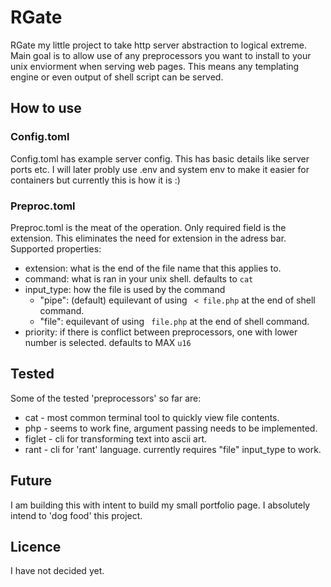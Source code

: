 # RGate
RGate my little project to take http server abstraction to logical extreme. Main goal is to allow use of any preprocessors you want to install to your unix enviorment when serving web pages. This means any templating engine or even output of shell script can be served.

## How to use
### Config.toml
Config.toml has example server config. This has basic details like server ports etc. I will later probly use .env and system env to make it easier for containers but currently this is how it is :)

### Preproc.toml
Preproc.toml is the meat of the operation. Only required field is the extension. This eliminates the need for extension in the adress bar. Supported properties:
* extension: what is the end of the file name that this applies to.
* command: what is ran in your unix shell. defaults to `cat`
* input_type: how the file is used by the command
  * "pipe": (default) equilevant of using ` < file.php` at the end of shell command.
  * "file":  equilevant of using ` file.php` at the end of shell command.
* priority: if there is conflict between preprocessors, one with lower number is selected. defaults to MAX `u16`

## Tested
Some of the tested 'preprocessors' so far are:
* cat - most common terminal tool to quickly view file contents.
* php - seems to work fine, argument passing needs to be implemented.
* figlet - cli for transforming text into ascii art.
* rant - cli for 'rant' language. currently requires "file" input_type to work.

## Future
I am building this with intent to build my small portfolio page. I absolutely intend to 'dog food' this project.

## Licence
I have not decided yet.